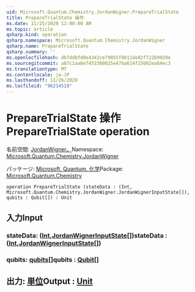 ```yaml
---
uid: Microsoft.Quantum.Chemistry.JordanWigner.PrepareTrialState
title: PrepareTrialState 操作
ms.date: 11/25/2020 12:00:00 AM
ms.topic: article
qsharp.kind: operation
qsharp.namespace: Microsoft.Quantum.Chemistry.JordanWigner
qsharp.name: PrepareTrialState
qsharp.summary: ''
ms.openlocfilehash: db7ddbfd0e4342ce79055f8011de82f722b9929e
ms.sourcegitcommit: a87c1aa8e7453360025e47ba614f25b02ea84ec3
ms.translationtype: MT
ms.contentlocale: ja-JP
ms.lasthandoff: 11/26/2020
ms.locfileid: "96214519"
---
```

# <a name="preparetrialstate-operation"></a><span data-ttu-id="6e8d5-102">PrepareTrialState 操作</span><span class="sxs-lookup"><span data-stu-id="6e8d5-102">PrepareTrialState operation</span></span>

<span data-ttu-id="6e8d5-103">名前空間: [JordanWigner。](xref:Microsoft.Quantum.Chemistry.JordanWigner)</span><span class="sxs-lookup"><span data-stu-id="6e8d5-103">Namespace: [Microsoft.Quantum.Chemistry.JordanWigner](xref:Microsoft.Quantum.Chemistry.JordanWigner)</span></span>

<span data-ttu-id="6e8d5-104">パッケージ: [Microsoft. Quantum. 化学](https://nuget.org/packages/Microsoft.Quantum.Chemistry)</span><span class="sxs-lookup"><span data-stu-id="6e8d5-104">Package: [Microsoft.Quantum.Chemistry](https://nuget.org/packages/Microsoft.Quantum.Chemistry)</span></span>




```qsharp
operation PrepareTrialState (stateData : (Int, Microsoft.Quantum.Chemistry.JordanWigner.JordanWignerInputState[]), qubits : Qubit[]) : Unit
```


## <a name="input"></a><span data-ttu-id="6e8d5-105">入力</span><span class="sxs-lookup"><span data-stu-id="6e8d5-105">Input</span></span>

### <a name="statedata--intjordanwignerinputstate"></a><span data-ttu-id="6e8d5-106">stateData: ([Int](xref:microsoft.quantum.lang-ref.int),[JordanWignerInputState](xref:Microsoft.Quantum.Chemistry.JordanWigner.JordanWignerInputState)[])</span><span class="sxs-lookup"><span data-stu-id="6e8d5-106">stateData : ([Int](xref:microsoft.quantum.lang-ref.int),[JordanWignerInputState](xref:Microsoft.Quantum.Chemistry.JordanWigner.JordanWignerInputState)[])</span></span>




### <a name="qubits--qubit"></a><span data-ttu-id="6e8d5-107">qubits: [qubits](xref:microsoft.quantum.lang-ref.qubit)[]</span><span class="sxs-lookup"><span data-stu-id="6e8d5-107">qubits : [Qubit](xref:microsoft.quantum.lang-ref.qubit)[]</span></span>





## <a name="output--unit"></a><span data-ttu-id="6e8d5-108">出力: [単位](xref:microsoft.quantum.lang-ref.unit)</span><span class="sxs-lookup"><span data-stu-id="6e8d5-108">Output : [Unit](xref:microsoft.quantum.lang-ref.unit)</span></span>

